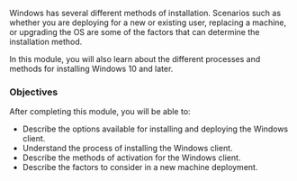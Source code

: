 Windows has several different methods of installation. Scenarios such as whether you are deploying for a new or existing user, replacing a machine, or upgrading the OS are some of the factors that can determine the installation method.

In this module, you will also learn about the different processes and methods for installing Windows 10 and later.

### Objectives

After completing this module, you will be able to:

 -  Describe the options available for installing and deploying the Windows client.
 -  Understand the process of installing the Windows client.
 -  Describe the methods of activation for the Windows client.
 -  Describe the factors to consider in a new machine deployment.
